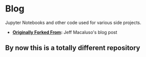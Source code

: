 # Blog
Jupyter Notebooks and other code used for various side projects.

- **[Originally Forked From](https://github.com/JeffMacaluso/Blog/blob/master/):** Jeff Macaluso's blog post

## By now this is a totally different repository
